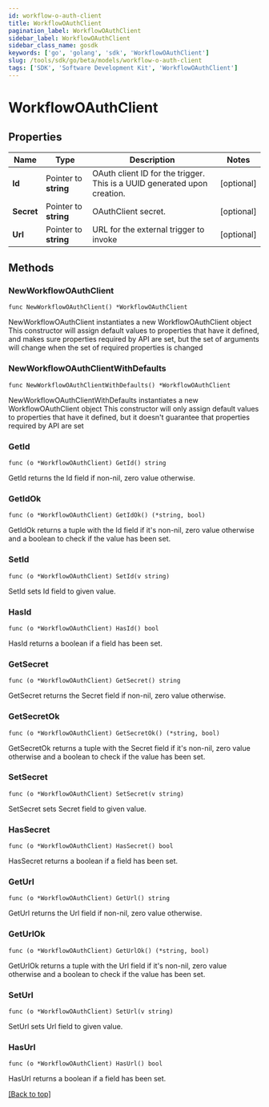 ```yaml
---
id: workflow-o-auth-client
title: WorkflowOAuthClient
pagination_label: WorkflowOAuthClient
sidebar_label: WorkflowOAuthClient
sidebar_class_name: gosdk
keywords: ['go', 'golang', 'sdk', 'WorkflowOAuthClient'] 
slug: /tools/sdk/go/beta/models/workflow-o-auth-client
tags: ['SDK', 'Software Development Kit', 'WorkflowOAuthClient']
---
```


# WorkflowOAuthClient

## Properties

Name | Type | Description | Notes
------------ | ------------- | ------------- | -------------
**Id** | Pointer to **string** | OAuth client ID for the trigger. This is a UUID generated upon creation. | [optional] 
**Secret** | Pointer to **string** | OAuthClient secret. | [optional] 
**Url** | Pointer to **string** | URL for the external trigger to invoke | [optional] 

## Methods

### NewWorkflowOAuthClient

`func NewWorkflowOAuthClient() *WorkflowOAuthClient`

NewWorkflowOAuthClient instantiates a new WorkflowOAuthClient object
This constructor will assign default values to properties that have it defined,
and makes sure properties required by API are set, but the set of arguments
will change when the set of required properties is changed

### NewWorkflowOAuthClientWithDefaults

`func NewWorkflowOAuthClientWithDefaults() *WorkflowOAuthClient`

NewWorkflowOAuthClientWithDefaults instantiates a new WorkflowOAuthClient object
This constructor will only assign default values to properties that have it defined,
but it doesn't guarantee that properties required by API are set

### GetId

`func (o *WorkflowOAuthClient) GetId() string`

GetId returns the Id field if non-nil, zero value otherwise.

### GetIdOk

`func (o *WorkflowOAuthClient) GetIdOk() (*string, bool)`

GetIdOk returns a tuple with the Id field if it's non-nil, zero value otherwise
and a boolean to check if the value has been set.

### SetId

`func (o *WorkflowOAuthClient) SetId(v string)`

SetId sets Id field to given value.

### HasId

`func (o *WorkflowOAuthClient) HasId() bool`

HasId returns a boolean if a field has been set.

### GetSecret

`func (o *WorkflowOAuthClient) GetSecret() string`

GetSecret returns the Secret field if non-nil, zero value otherwise.

### GetSecretOk

`func (o *WorkflowOAuthClient) GetSecretOk() (*string, bool)`

GetSecretOk returns a tuple with the Secret field if it's non-nil, zero value otherwise
and a boolean to check if the value has been set.

### SetSecret

`func (o *WorkflowOAuthClient) SetSecret(v string)`

SetSecret sets Secret field to given value.

### HasSecret

`func (o *WorkflowOAuthClient) HasSecret() bool`

HasSecret returns a boolean if a field has been set.

### GetUrl

`func (o *WorkflowOAuthClient) GetUrl() string`

GetUrl returns the Url field if non-nil, zero value otherwise.

### GetUrlOk

`func (o *WorkflowOAuthClient) GetUrlOk() (*string, bool)`

GetUrlOk returns a tuple with the Url field if it's non-nil, zero value otherwise
and a boolean to check if the value has been set.

### SetUrl

`func (o *WorkflowOAuthClient) SetUrl(v string)`

SetUrl sets Url field to given value.

### HasUrl

`func (o *WorkflowOAuthClient) HasUrl() bool`

HasUrl returns a boolean if a field has been set.


[[Back to top]](#) 


